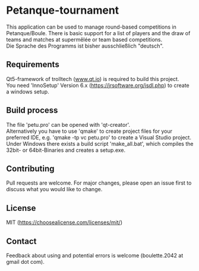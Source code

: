# Petanque-tournament
This application can be used to manage round-based competitions in Petanque/Boule. There is basic support for a list of players and the draw of teams and matches at supermêlée or team based competitions.<br>
Die Sprache des Programms ist bisher ausschließlich "deutsch".

## Requirements
Qt5-framework of trolltech (www.qt.io) is required to build this project.<br>
You need 'InnoSetup' Version 6.x (https://jrsoftware.org/isdl.php) to create a windows setup.

## Build process
The file 'petu.pro' can be opened with 'qt-creator'.<br>
Alternatively you have to use 'qmake' to create project files for your preferred IDE, e.g. 'qmake -tp vc petu.pro' to create a Visual Studio project.<br>
Under Windows there exists a build script 'make_all.bat', which compiles the 32bit- or 64bit-Binaries and creates a setup.exe.

## Contributing
Pull requests are welcome. For major changes, please open an issue first to discuss what you would like to change.

## License
MIT (https://choosealicense.com/licenses/mit/)

## Contact
Feedback about using and potential errors is welcome (boulette.2042 at gmail dot com).

